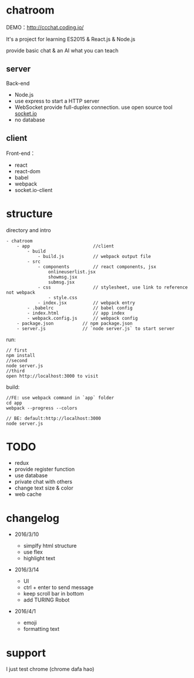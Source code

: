 # chatroom

DEMO：http://ccchat.coding.io/

It's a project for learning ES2015 & React.js & Node.js

provide basic chat & an AI what you can teach

## server

Back-end

- Node.js
- use express to start a HTTP server
- WebSocket provide full-duplex connection. use open source tool [socket.io](http://socket.io/)
- no database

## client

Front-end：

- react
- react-dom
- babel
- webpack
- socket.io-client

# structure

directory and intro

```
- chatroom
    - app                        //client 
        - build
            - build.js           // webpack output file
        - src
            - components         // react components, jsx
                onlineuserlist.jsx
                showmsg.jsx
                submsg.jsx
            - css                // stylesheet, use link to reference not webpack
                - style.css
            - index.jsx          // webpack entry
        - .babelrc               // babel config
        - index.html             // app index
        - webpack.config.js      // webpack config
    - package.json           // npm package.json
    - server.js              // `node server.js` to start server
```

run:

```
// first
npm install
//second
node server.js
//third
open http://localhost:3000 to visit
```

build:

```
//FE: use webpack command in `app` folder 
cd app
webpack --progress --colors  

// BE: default:http://localhost:3000
node server.js
```

# TODO

- redux
- provide register function
- use database
- private chat with others
- change text size & color
- web cache


# changelog

- 2016/3/10
    - simplfy html structure
    - use flex
    - highlight text

- 2016/3/14
    - UI
    - ctrl + enter  to send message
    - keep scroll bar in bottom
    - add TURING Robot
    
- 2016/4/1
    - emoji
    - formatting text

# support

I just test chrome (chrome dafa hao)



